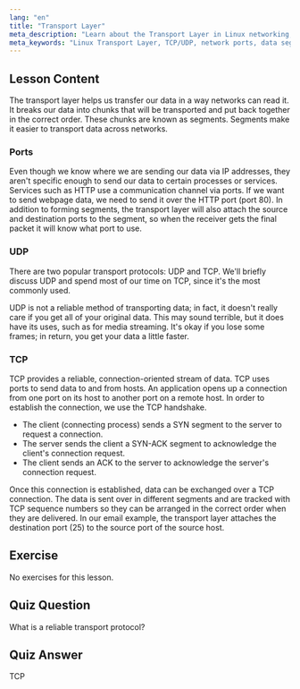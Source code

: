 ```yaml
---
lang: "en"
title: "Transport Layer"
meta_description: "Learn about the Transport Layer in Linux networking, including TCP/UDP protocols, ports, and data segmentation. Understand how data is transferred reliably."
meta_keywords: "Linux Transport Layer, TCP/UDP, network ports, data segmentation, Linux networking, beginner tutorial, network protocols"
---
```


## Lesson Content

The transport layer helps us transfer our data in a way networks can read it. It breaks our data into chunks that will be transported and put back together in the correct order. These chunks are known as segments. Segments make it easier to transport data across networks.

### Ports

Even though we know where we are sending our data via IP addresses, they aren't specific enough to send our data to certain processes or services. Services such as HTTP use a communication channel via ports. If we want to send webpage data, we need to send it over the HTTP port (port 80). In addition to forming segments, the transport layer will also attach the source and destination ports to the segment, so when the receiver gets the final packet it will know what port to use.

### UDP

There are two popular transport protocols: UDP and TCP. We'll briefly discuss UDP and spend most of our time on TCP, since it's the most commonly used.

UDP is not a reliable method of transporting data; in fact, it doesn't really care if you get all of your original data. This may sound terrible, but it does have its uses, such as for media streaming. It's okay if you lose some frames; in return, you get your data a little faster.

### TCP

TCP provides a reliable, connection-oriented stream of data. TCP uses ports to send data to and from hosts. An application opens up a connection from one port on its host to another port on a remote host. In order to establish the connection, we use the TCP handshake.

- The client (connecting process) sends a SYN segment to the server to request a connection.
- The server sends the client a SYN-ACK segment to acknowledge the client's connection request.
- The client sends an ACK to the server to acknowledge the server's connection request.

Once this connection is established, data can be exchanged over a TCP connection. The data is sent over in different segments and are tracked with TCP sequence numbers so they can be arranged in the correct order when they are delivered. In our email example, the transport layer attaches the destination port (25) to the source port of the source host.

## Exercise

No exercises for this lesson.

## Quiz Question

What is a reliable transport protocol?

## Quiz Answer

TCP
